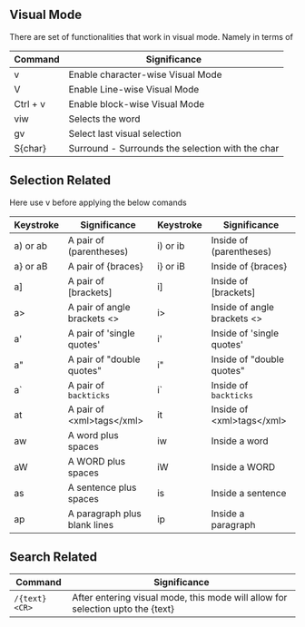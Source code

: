 ## Visual Mode

There are set of functionalities that work in visual mode. Namely in terms of 

Command | Significance
---|---
v | Enable character-wise Visual Mode
V | Enable Line-wise Visual Mode
Ctrl + v | Enable block-wise Visual Mode
viw | Selects the word
gv | Select last visual selection
S{char} | Surround - Surrounds the selection with the char

## Selection Related
Here use v before applying the below comands

Keystroke | Significance | Keystroke | Significance
----------|--------------|----------|-------------
a) or ab  | A pair of (parentheses) | i) or ib  | Inside of (parentheses)
a} or aB  | A pair of {braces} | i} or iB | Inside of {braces}
a]        | A pair of [brackets] | i]      | Inside of [brackets]
a>        | A pair of angle brackets <> | i> | Inside of angle brackets <>
a'        | A pair of 'single quotes' | i' | Inside of 'single quotes'
a"        | A pair of "double quotes" | i" | Inside of "double quotes"
a`        | A pair of `backticks` | i`     | Inside of `backticks`
at        | A pair of &lt;xml&gt;tags&lt;/xml&gt; | it  | Inside of &lt;xml&gt;tags&lt;/xml&gt;
aw        | A word plus spaces | iw | Inside a word
aW        | A WORD plus spaces | iW | Inside a WORD
as        | A sentence plus spaces | is | Inside a sentence
ap        | A paragraph plus blank lines | ip | Inside a paragraph

## Search Related 

Command | Significance
---|---
`/{text}<CR>`| After entering visual mode, this mode will allow for selection upto the {text} 
